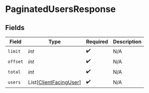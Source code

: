 # PaginatedUsersResponse


## Fields

| Field                                                             | Type                                                              | Required                                                          | Description                                                       |
| ----------------------------------------------------------------- | ----------------------------------------------------------------- | ----------------------------------------------------------------- | ----------------------------------------------------------------- |
| `limit`                                                           | *int*                                                             | :heavy_check_mark:                                                | N/A                                                               |
| `offset`                                                          | *int*                                                             | :heavy_check_mark:                                                | N/A                                                               |
| `total`                                                           | *int*                                                             | :heavy_check_mark:                                                | N/A                                                               |
| `users`                                                           | List[[ClientFacingUser](../../models/shared/clientfacinguser.md)] | :heavy_check_mark:                                                | N/A                                                               |